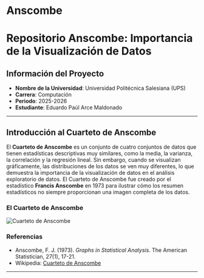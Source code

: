 # Anscombe

# Repositorio Anscombe: Importancia de la Visualización de Datos

## Información del Proyecto

- **Nombre de la Universidad**: Universidad Politécnica Salesiana (UPS)
- **Carrera**: Computación
- **Periodo**: 2025-2026
- **Estudiante**: Eduardo Paúl Arce Maldonado

---

## Introducción al Cuarteto de Anscombe

El **Cuarteto de Anscombe** es un conjunto de cuatro conjuntos de datos que tienen estadísticas descriptivas muy similares, como la media, la varianza, la correlación y la regresión lineal. Sin embargo, cuando se visualizan gráficamente, las distribuciones de los datos se ven muy diferentes, lo que demuestra la importancia de la visualización de datos en el análisis exploratorio de datos. El Cuarteto de Anscombe fue creado por el estadístico **Francis Anscombe** en 1973 para ilustrar cómo los resumen estadísticos no siempre proporcionan una imagen completa de los datos.

### El Cuarteto de Anscombe

![Cuarteto de Anscombe](https://es.wikipedia.org/wiki/Cuarteto_de_Anscombe)

### Referencias

- Anscombe, F. J. (1973). *Graphs in Statistical Analysis*. The American Statistician, 27(1), 17-21.
- Wikipedia: [Cuarteto de Anscombe](https://es.wikipedia.org/wiki/Cuarteto_de_Anscombe)

---

